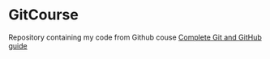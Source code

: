# GitCourse
Repository containing my code from Github couse [Complete Git and GitHub guide](https://www.udemy.com/course/git-and-github-complete-guide/)
